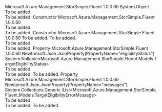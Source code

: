<Type Name="TargetEligibilityResult" FullName="Microsoft.Azure.Management.StorSimple.Fluent.Models.TargetEligibilityResult">
  <TypeSignature Language="C#" Value="public class TargetEligibilityResult" />
  <TypeSignature Language="ILAsm" Value=".class public auto ansi beforefieldinit TargetEligibilityResult extends System.Object" />
  <TypeSignature Language="DocId" Value="T:Microsoft.Azure.Management.StorSimple.Fluent.Models.TargetEligibilityResult" />
  <TypeSignature Language="VB.NET" Value="Public Class TargetEligibilityResult" />
  <TypeSignature Language="F#" Value="type TargetEligibilityResult = class" />
  <AssemblyInfo>
    <AssemblyName>Microsoft.Azure.Management.StorSimple.Fluent</AssemblyName>
    <AssemblyVersion>1.0.0.60</AssemblyVersion>
  </AssemblyInfo>
  <Base>
    <BaseTypeName>System.Object</BaseTypeName>
  </Base>
  <Interfaces />
  <Docs>
    <summary>To be added.</summary>
    <remarks>To be added.</remarks>
  </Docs>
  <Members>
    <Member MemberName=".ctor">
      <MemberSignature Language="C#" Value="public TargetEligibilityResult ();" />
      <MemberSignature Language="ILAsm" Value=".method public hidebysig specialname rtspecialname instance void .ctor() cil managed" />
      <MemberSignature Language="DocId" Value="M:Microsoft.Azure.Management.StorSimple.Fluent.Models.TargetEligibilityResult.#ctor" />
      <MemberSignature Language="VB.NET" Value="Public Sub New ()" />
      <MemberType>Constructor</MemberType>
      <AssemblyInfo>
        <AssemblyName>Microsoft.Azure.Management.StorSimple.Fluent</AssemblyName>
        <AssemblyVersion>1.0.0.60</AssemblyVersion>
      </AssemblyInfo>
      <Parameters />
      <Docs>
        <summary>To be added.</summary>
        <remarks>To be added.</remarks>
      </Docs>
    </Member>
    <Member MemberName=".ctor">
      <MemberSignature Language="C#" Value="public TargetEligibilityResult (Nullable&lt;Microsoft.Azure.Management.StorSimple.Fluent.Models.TargetEligibilityStatus&gt; eligibilityStatus = null, System.Collections.Generic.IList&lt;Microsoft.Azure.Management.StorSimple.Fluent.Models.TargetEligibilityErrorMessage&gt; messages = null);" />
      <MemberSignature Language="ILAsm" Value=".method public hidebysig specialname rtspecialname instance void .ctor(valuetype System.Nullable`1&lt;valuetype Microsoft.Azure.Management.StorSimple.Fluent.Models.TargetEligibilityStatus&gt; eligibilityStatus, class System.Collections.Generic.IList`1&lt;class Microsoft.Azure.Management.StorSimple.Fluent.Models.TargetEligibilityErrorMessage&gt; messages) cil managed" />
      <MemberSignature Language="DocId" Value="M:Microsoft.Azure.Management.StorSimple.Fluent.Models.TargetEligibilityResult.#ctor(System.Nullable{Microsoft.Azure.Management.StorSimple.Fluent.Models.TargetEligibilityStatus},System.Collections.Generic.IList{Microsoft.Azure.Management.StorSimple.Fluent.Models.TargetEligibilityErrorMessage})" />
      <MemberSignature Language="VB.NET" Value="Public Sub New (Optional eligibilityStatus As Nullable(Of TargetEligibilityStatus) = null, Optional messages As IList(Of TargetEligibilityErrorMessage) = null)" />
      <MemberSignature Language="F#" Value="new Microsoft.Azure.Management.StorSimple.Fluent.Models.TargetEligibilityResult : Nullable&lt;Microsoft.Azure.Management.StorSimple.Fluent.Models.TargetEligibilityStatus&gt; * System.Collections.Generic.IList&lt;Microsoft.Azure.Management.StorSimple.Fluent.Models.TargetEligibilityErrorMessage&gt; -&gt; Microsoft.Azure.Management.StorSimple.Fluent.Models.TargetEligibilityResult" Usage="new Microsoft.Azure.Management.StorSimple.Fluent.Models.TargetEligibilityResult (eligibilityStatus, messages)" />
      <MemberType>Constructor</MemberType>
      <AssemblyInfo>
        <AssemblyName>Microsoft.Azure.Management.StorSimple.Fluent</AssemblyName>
        <AssemblyVersion>1.0.0.60</AssemblyVersion>
      </AssemblyInfo>
      <Parameters>
        <Parameter Name="eligibilityStatus" Type="System.Nullable&lt;Microsoft.Azure.Management.StorSimple.Fluent.Models.TargetEligibilityStatus&gt;" />
        <Parameter Name="messages" Type="System.Collections.Generic.IList&lt;Microsoft.Azure.Management.StorSimple.Fluent.Models.TargetEligibilityErrorMessage&gt;" />
      </Parameters>
      <Docs>
        <param name="eligibilityStatus">To be added.</param>
        <param name="messages">To be added.</param>
        <summary>To be added.</summary>
        <remarks>To be added.</remarks>
      </Docs>
    </Member>
    <Member MemberName="EligibilityStatus">
      <MemberSignature Language="C#" Value="public Nullable&lt;Microsoft.Azure.Management.StorSimple.Fluent.Models.TargetEligibilityStatus&gt; EligibilityStatus { get; set; }" />
      <MemberSignature Language="ILAsm" Value=".property instance valuetype System.Nullable`1&lt;valuetype Microsoft.Azure.Management.StorSimple.Fluent.Models.TargetEligibilityStatus&gt; EligibilityStatus" />
      <MemberSignature Language="DocId" Value="P:Microsoft.Azure.Management.StorSimple.Fluent.Models.TargetEligibilityResult.EligibilityStatus" />
      <MemberSignature Language="VB.NET" Value="Public Property EligibilityStatus As Nullable(Of TargetEligibilityStatus)" />
      <MemberSignature Language="F#" Value="member this.EligibilityStatus : Nullable&lt;Microsoft.Azure.Management.StorSimple.Fluent.Models.TargetEligibilityStatus&gt; with get, set" Usage="Microsoft.Azure.Management.StorSimple.Fluent.Models.TargetEligibilityResult.EligibilityStatus" />
      <MemberType>Property</MemberType>
      <AssemblyInfo>
        <AssemblyName>Microsoft.Azure.Management.StorSimple.Fluent</AssemblyName>
        <AssemblyVersion>1.0.0.60</AssemblyVersion>
      </AssemblyInfo>
      <Attributes>
        <Attribute>
          <AttributeName>Newtonsoft.Json.JsonProperty(PropertyName="eligibilityStatus")</AttributeName>
        </Attribute>
      </Attributes>
      <ReturnValue>
        <ReturnType>System.Nullable&lt;Microsoft.Azure.Management.StorSimple.Fluent.Models.TargetEligibilityStatus&gt;</ReturnType>
      </ReturnValue>
      <Docs>
        <summary>To be added.</summary>
        <value>To be added.</value>
        <remarks>To be added.</remarks>
      </Docs>
    </Member>
    <Member MemberName="Messages">
      <MemberSignature Language="C#" Value="public System.Collections.Generic.IList&lt;Microsoft.Azure.Management.StorSimple.Fluent.Models.TargetEligibilityErrorMessage&gt; Messages { get; set; }" />
      <MemberSignature Language="ILAsm" Value=".property instance class System.Collections.Generic.IList`1&lt;class Microsoft.Azure.Management.StorSimple.Fluent.Models.TargetEligibilityErrorMessage&gt; Messages" />
      <MemberSignature Language="DocId" Value="P:Microsoft.Azure.Management.StorSimple.Fluent.Models.TargetEligibilityResult.Messages" />
      <MemberSignature Language="VB.NET" Value="Public Property Messages As IList(Of TargetEligibilityErrorMessage)" />
      <MemberSignature Language="F#" Value="member this.Messages : System.Collections.Generic.IList&lt;Microsoft.Azure.Management.StorSimple.Fluent.Models.TargetEligibilityErrorMessage&gt; with get, set" Usage="Microsoft.Azure.Management.StorSimple.Fluent.Models.TargetEligibilityResult.Messages" />
      <MemberType>Property</MemberType>
      <AssemblyInfo>
        <AssemblyName>Microsoft.Azure.Management.StorSimple.Fluent</AssemblyName>
        <AssemblyVersion>1.0.0.60</AssemblyVersion>
      </AssemblyInfo>
      <Attributes>
        <Attribute>
          <AttributeName>Newtonsoft.Json.JsonProperty(PropertyName="messages")</AttributeName>
        </Attribute>
      </Attributes>
      <ReturnValue>
        <ReturnType>System.Collections.Generic.IList&lt;Microsoft.Azure.Management.StorSimple.Fluent.Models.TargetEligibilityErrorMessage&gt;</ReturnType>
      </ReturnValue>
      <Docs>
        <summary>To be added.</summary>
        <value>To be added.</value>
        <remarks>To be added.</remarks>
      </Docs>
    </Member>
  </Members>
</Type>